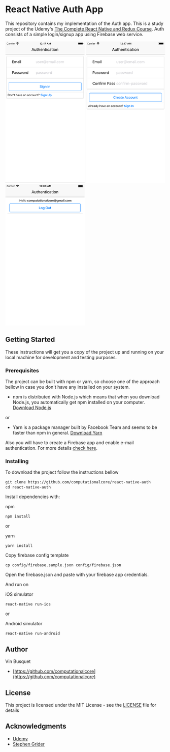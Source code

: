 # React Native Auth App

This repository contains my implementation of the Auth app. This is a study project of the
Udemy's [The Complete React Native and Redux Course](https://www.udemy.com/the-complete-react-native-and-redux-course).
Auth consists of a simple login/signup app using Firebase web service.

<kbd><img src="https://github.com/computationalcore/react-native-auth/raw/assets/auth1.png" /></kbd>
<kbd><img src="https://github.com/computationalcore/react-native-auth/raw/assets/auth2.png" /></kbd>
<kbd><img src="https://github.com/computationalcore/react-native-auth/raw/assets/auth3.png" /></kbd>

## Getting Started

These instructions will get you a copy of the project up and running on your local machine for development and testing
purposes.

### Prerequisites

The project can be built with npm or yarn, so choose one of the approach bellow in case you don't
have any installed on your system.

* npm is distributed with Node.js which means that when you download Node.js,
you automatically get npm installed on your computer. [Download Node.js](https://github.com/facebookincubator/create-react-app)

or

* Yarn is a package manager built by Facebook Team and seems to be faster than npm in general.  [Download Yarn](https://yarnpkg.com/en/docs/install)

Also you will have to create a Firebase app and enable e-mail authentication. For more details [check here](https://firebase.google.com/docs/auth/).

### Installing

To download the project follow the instructions bellow

```
git clone https://github.com/computationalcore/react-native-auth
cd react-native-auth
```

Install dependencies with:

npm
```
npm install
```
or

yarn
```
yarn install
```

Copy firebase config template
```
cp config/firebase.sample.json config/firebase.json
```
Open the firebase.json and paste with your firebase app credentials.

And run on

iOS simulator
```
react-native run-ios
```
or

Android simulator
```
react-native run-android
```

## Author
Vin Busquet
* [https://github.com/computationalcore](https://github.com/computationalcore)

## License

This project is licensed under the MIT License - see the [LICENSE](LICENSE) file for details

## Acknowledgments
* [Udemy](https://www.udemy.com)
* [Stephen Grider](https://twitter.com/ste_grider)

